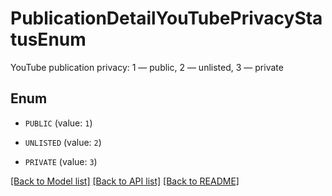# PublicationDetailYouTubePrivacyStatusEnum

YouTube publication privacy: 1 — public, 2 — unlisted, 3 — private 

## Enum

* `PUBLIC` (value: `1`)

* `UNLISTED` (value: `2`)

* `PRIVATE` (value: `3`)

[[Back to Model list]](../README.md#documentation-for-models) [[Back to API list]](../README.md#documentation-for-api-endpoints) [[Back to README]](../README.md)
